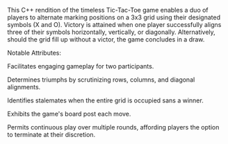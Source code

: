 This C++ rendition of the timeless Tic-Tac-Toe game enables a duo of players to alternate marking positions on a 3x3 grid using their designated symbols (X and O).
Victory is attained when one player successfully aligns three of their symbols horizontally, vertically, or diagonally. 
Alternatively, should the grid fill up without a victor, the game concludes in a draw.

Notable Attributes:

Facilitates engaging gameplay for two participants.

Determines triumphs by scrutinizing rows, columns, and diagonal alignments.

Identifies stalemates when the entire grid is occupied sans a winner.

Exhibits the game's board post each move.

Permits continuous play over multiple rounds, affording players the option to terminate at their discretion.
